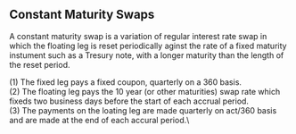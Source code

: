 ## Constant Maturity Swaps

A constant maturity swap is a variation of regular interest rate swap in which the floating leg is reset periodically aginst the rate of a fixed maturity instument such as a Tresury note, with a longer maturity than the length of the reset period.


(1) The fixed leg pays a fixed coupon, quarterly on a 360 basis. \
(2) The floating leg pays the 10 year (or other maturities) swap rate which fixeds two business days before the start of each accrual period.\
(3) The payments on the loating leg are made quarterly on act/360 basis and are made at the end of each accural period.\

